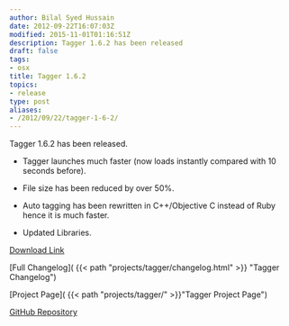 ```yaml
---
author: Bilal Syed Hussain
date: 2012-09-22T16:07:03Z
modified: 2015-11-01T01:16:51Z
description: Tagger 1.6.2 has been released
draft: false
tags:
- osx
title: Tagger 1.6.2
topics:
- release
type: post
aliases:
- /2012/09/22/tagger-1-6-2/
---
```


Tagger 1.6.2 has been released.

* Tagger launches much faster (now loads instantly compared with 10 seconds before).
* File size has been reduced by over 50%.
* Auto tagging has been rewritten in C++/Objective C instead of Ruby hence it is much faster.

* Updated Libraries.

[Download Link](https://github.com/downloads/Bilalh/Tagger/Tagger_1.6.2.zip "Tagger 1.6 Binary")

[Full Changelog]( {{< path "projects/tagger/changelog.html" >}} "Tagger Changelog")

[Project Page]( {{< path "projects/tagger/" >}}"Tagger Project Page")


[GitHub Repository](https://github.com/Bilalh/tagger "Tagger github Repository")
